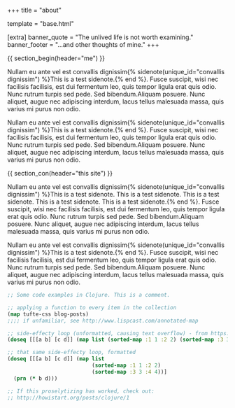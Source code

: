 +++
title = "about"

template = "base.html"

[extra]
banner_quote = "The unlived life is not worth examining."
banner_footer = "...and other thoughts of mine."
+++

{{ section_begin(header="me") }}

Nullam eu ante vel est convallis dignissim{% sidenote(unique_id="convallis dignissim") %}This is a test sidenote.{% end %}.
Fusce suscipit, wisi nec facilisis facilisis, est dui fermentum leo, quis tempor ligula erat quis odio.
Nunc rutrum turpis sed pede.
Sed bibendum.Aliquam posuere.
Nunc aliquet, augue nec adipiscing interdum, lacus tellus malesuada massa, quis varius mi purus non odio.

Nullam eu ante vel est convallis dignissim{% sidenote(unique_id="convallis dignissim") %}This is a test sidenote.{% end %}.
Fusce suscipit, wisi nec facilisis facilisis, est dui fermentum leo, quis tempor ligula erat quis odio.
Nunc rutrum turpis sed pede.
Sed bibendum.Aliquam posuere.
Nunc aliquet, augue nec adipiscing interdum, lacus tellus malesuada massa, quis varius mi purus non odio.

{{ section_con(header="this site") }}

Nullam eu ante vel est convallis dignissim{% sidenote(unique_id="convallis dignissim") %}This is a test sidenote. This is a test sidenote. This is a test sidenote. This is a test sidenote. This is a test sidenote.{% end %}.
Fusce suscipit, wisi nec facilisis facilisis, est dui fermentum leo, quis tempor ligula erat quis odio.
Nunc rutrum turpis sed pede.
Sed bibendum.Aliquam posuere.
Nunc aliquet, augue nec adipiscing interdum, lacus tellus malesuada massa, quis varius mi purus non odio.

Nullam eu ante vel est convallis dignissim{% sidenote(unique_id="convallis dignissim") %}This is a test sidenote.{% end %}.
Fusce suscipit, wisi nec facilisis facilisis, est dui fermentum leo, quis tempor ligula erat quis odio.
Nunc rutrum turpis sed pede.
Sed bibendum.Aliquam posuere.
Nunc aliquet, augue nec adipiscing interdum, lacus tellus malesuada massa, quis varius mi purus non odio.

```clj
;; Some code examples in Clojure. This is a comment.

;; applying a function to every item in the collection
(map tufte-css blog-posts)
;;;; if unfamiliar, see http://www.lispcast.com/annotated-map

;; side-effecty loop (unformatted, causing text overflow) - from https://clojuredocs.org/clojure.core/doseq
(doseq [[[a b] [c d]] (map list (sorted-map :1 1 :2 2) (sorted-map :3 3 :4 4))] (prn (* b d)))

;; that same side-effecty loop, formatted
(doseq [[[a b] [c d]] (map list
                           (sorted-map :1 1 :2 2)
                           (sorted-map :3 3 :4 4))]
  (prn (* b d)))

;; If this proselytizing has worked, check out:
;; http://howistart.org/posts/clojure/1
```
